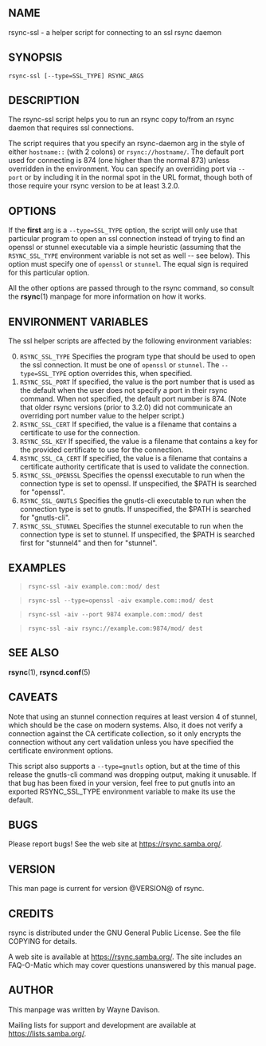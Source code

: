 ## NAME

rsync-ssl - a helper script for connecting to an ssl rsync daemon

## SYNOPSIS

```
rsync-ssl [--type=SSL_TYPE] RSYNC_ARGS
```

## DESCRIPTION

The rsync-ssl script helps you to run an rsync copy to/from an rsync daemon
that requires ssl connections.

The script requires that you specify an rsync-daemon arg in the style of either
`hostname::` (with 2 colons) or `rsync://hostname/`.  The default port used for
connecting is 874 (one higher than the normal 873) unless overridden in the
environment.  You can specify an overriding port via `--port` or by including
it in the normal spot in the URL format, though both of those require your
rsync version to be at least 3.2.0.

## OPTIONS

If the **first** arg is a `--type=SSL_TYPE` option, the script will only use
that particular program to open an ssl connection instead of trying to find an
openssl or stunnel executable via a simple heuristic (assuming that the
`RSYNC_SSL_TYPE` environment variable is not set as well -- see below).  This
option must specify one of `openssl` or `stunnel`.  The equal sign is
required for this particular option.

All the other options are passed through to the rsync command, so consult the
**rsync**(1) manpage for more information on how it works.

## ENVIRONMENT VARIABLES

The ssl helper scripts are affected by the following environment variables:

0.  `RSYNC_SSL_TYPE` Specifies the program type that should be used to open the
    ssl connection.  It must be one of `openssl` or `stunnel`.  The
    `--type=SSL_TYPE` option overrides this, when specified.
0.  `RSYNC_SSL_PORT` If specified, the value is the port number that is used as
    the default when the user does not specify a port in their rsync command.
    When not specified, the default port number is 874.  (Note that older rsync
    versions (prior to 3.2.0) did not communicate an overriding port number
    value to the helper script.)
0.  `RSYNC_SSL_CERT` If specified, the value is a filename that contains a
    certificate to use for the connection.
0.  `RSYNC_SSL_KEY` If specified, the value is a filename that contains a
    key for the provided certificate to use for the connection.
0.  `RSYNC_SSL_CA_CERT` If specified, the value is a filename that contains a
    certificate authority certificate that is used to validate the connection.
0.  `RSYNC_SSL_OPENSSL` Specifies the openssl executable to run when the
    connection type is set to openssl.  If unspecified, the $PATH is searched
    for "openssl".
0.  `RSYNC_SSL_GNUTLS` Specifies the gnutls-cli executable to run when the
    connection type is set to gnutls.  If unspecified, the $PATH is searched
    for "gnutls-cli".
0.  `RSYNC_SSL_STUNNEL` Specifies the stunnel executable to run when the
    connection type is set to stunnel.  If unspecified, the $PATH is searched
    first for "stunnel4" and then for "stunnel".

## EXAMPLES

>     rsync-ssl -aiv example.com::mod/ dest

>     rsync-ssl --type=openssl -aiv example.com::mod/ dest

>     rsync-ssl -aiv --port 9874 example.com::mod/ dest

>     rsync-ssl -aiv rsync://example.com:9874/mod/ dest

## SEE ALSO

**rsync**(1), **rsyncd.conf**(5)

## CAVEATS

Note that using an stunnel connection requires at least version 4 of stunnel,
which should be the case on modern systems.  Also, it does not verify a
connection against the CA certificate collection, so it only encrypts the
connection without any cert validation unless you have specified the
certificate environment options.

This script also supports a `--type=gnutls` option, but at the time of this
release the gnutls-cli command was dropping output, making it unusable.  If
that bug has been fixed in your version, feel free to put gnutls into an
exported RSYNC_SSL_TYPE environment variable to make its use the default.

## BUGS

Please report bugs! See the web site at <https://rsync.samba.org/>.

## VERSION

This man page is current for version @VERSION@ of rsync.

## CREDITS

rsync is distributed under the GNU General Public License.  See the file
COPYING for details.

A web site is available at <https://rsync.samba.org/>.  The site includes an
FAQ-O-Matic which may cover questions unanswered by this manual page.

## AUTHOR

This manpage was written by Wayne Davison.

Mailing lists for support and development are available at
<https://lists.samba.org/>.
